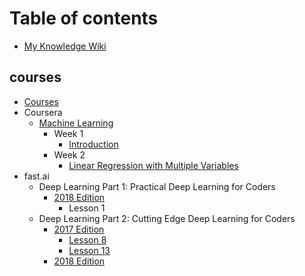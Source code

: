 # Table of contents

* [My Knowledge Wiki](README.md)

## courses

* [Courses](courses/courses.md)
* Coursera
  * [Machine Learning](courses/coursera/machine-learning/README.md)
    * Week 1
      * [Introduction](courses/coursera/machine-learning/week-1/introduction.md)
    * Week 2
      * [Linear Regression with Multiple Variables](courses/coursera/machine-learning/week-2/linear-regression-with-multiple-variables.md)
* fast.ai
  * Deep Learning Part 1: Practical Deep Learning for Coders
    * [2018 Edition](courses/fast.ai/deep-learning-part-1-practical-deep-learning-for-coders/2018-edition/README.md)
      * Lesson 1
  * Deep Learning Part 2: Cutting Edge Deep Learning for Coders
    * [2017 Edition](courses/fast.ai/deep-learning-part-2-cutting-edge-deep-learning-for-coders/2017-edition/README.md)
      * [Lesson 8](courses/fast.ai/deep-learning-part-2-cutting-edge-deep-learning-for-coders/2017-edition/lesson-8.md)
      * [Lesson 13](courses/fast.ai/deep-learning-part-2-cutting-edge-deep-learning-for-coders/2017-edition/lesson-13.md)
    * [2018 Edition](courses/fast.ai/deep-learning-part-2-cutting-edge-deep-learning-for-coders/2018-edition.md)

